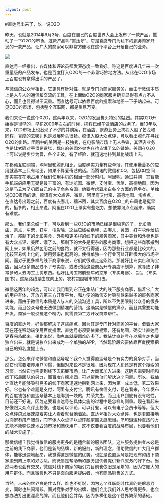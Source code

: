 ```yaml
---
layout: post
---
```


#直达号出来了，说一说O2O

昨天，也就是2014年9月3号，百度在自己的百度世界大会上发布了一款产品，搅动了一下O2O的市场。这款产品叫“直达号”。它是百度专门为线下的服务商家开发的一款产品，让广大的商家可以非常方便地在这个平台上开展自己的业务。

![](http://zlong-name.qiniudn.com/%E7%9B%B4%E8%BE%BE%E5%8F%B7.png)

直达号一经推出，各媒体和评论员都发表态度一致看好。称这是百度进几年来一次重量级的产品发布。也是百度打入O2O的一个非常巧妙地方法。从此在O2O市场上百度也有拿得出手的产品了。

与微信的公众号相比，它更具有针对性，就是专门为商家服务的，而由于微信本质上是人与人的通信和交流的工具，在上面做O2O的商家服务确实显得有点力不从心，而且也显得过于沉重。而直达号可以依靠百度的搜索和地图一下子站起来。可见O2O的市场，包括整个互联网，都是瞬息万变。

我们来说一说这个O2O，这两年以来，O2O的发展势头特别的猛烈。其实O2O开始得是很早的，早在2000年左右的时候，携程已经在做酒店的业务了。而13年以来，O2O市场上也出现了不少的并购案，在酒店、旅游业务上携程入股了艺龙和同程，百度的去哪儿也是发展势头很猛。腾讯入股大众点评，可以看出腾讯在寻找O2O的出路。团购中的美团是一枝独秀，在电影院市场上无人争锋，其酒店业务也是让老牌对手很是紧张，现在的美团外卖也在抢占饿了么的饭碗。美团在O2O上可以说是步步为营，各个击破，有了经验，就迅速地扑到其他战场上去。

在移动互联网端，与阿里和腾讯相比，百度确实力量有些单薄，其使用量最多的应用就基本上只有地图，如果不算爱奇艺的话。而腾讯的微信和QQ，包括QQ空间却实实在在地占用了我们使用手机的相当一部分时间。阿里呢，通过并购，其智能手机端的应用无疑是最丰富的，有浏览器、微博、支付宝、优酷、高德地图，因为这是马云为了巩固自己的电子商务帝国，他要考虑到来自各个方面的竞争者。单独说O2O市场的话，腾讯有大众点评、微信，阿里有支付宝、高德地图、淘点点，在直达号出现之前，百度有去哪儿，糯米团，其实百度在O2O上的布局也是挺早的，挺多的，相比来说，阿里在O2O上确实有些吃力，想依靠淘点点起来，确实有难度。

那么，我们来总结一下，可以看到一些O2O的市场已经是很稳定的了，比如酒店、景点、车票、打车、电影院，这些已经被携程、去哪儿、美团、打车软件给统治了，那剩下的比如美食、外卖和更多样的线下的服务商家，其中美食和外卖也是有大众点评、美团、饿了么。那剩下的大多是更杂的服务商家，想把这些商家搬到网上来，如果仍然套用之前的套路，就不太行得通，因为那些行业都是比较大的，比较容易线上化的，使用频率也挺高的。使得单独一个行业可以开辟很大的市场空间。而对于更多样的线下商家来说，它们就很难走这条路。那就好比专卖店和淘宝店，因为很多商品进不了专卖店，或者说给这些商品开专卖店不划算，就导致了非常多的人去淘宝上卖东西。也好比淘宝跟前些年的京东（专卖电器）、当当（专卖图书）。这条路线是由底向上的，农村包围城市的打法。

微信这两年的趋势，可以让我们看到它正在集结广大的线下服务商家，借着它广大的用户群体，开放的第三方开发平台，和方便的微信支付吸引越来越多的服务商家进来。而由于微信的本质是人与人的交流沟通工具，所以不免要限制公众号的很多功能，而且公众号也无法做到精准的营销，这确实是微信的痛点。而且其需要功能开发，商家一般没有这个精力，就需要第三方开发商来帮忙。

百度的直达号，好像都解决了这些痛点，因为其是专门针对商家的平台，借着大家现在还在移动端使用百度搜索，直达号必须要依靠搜索，还有地图，确实让直达号更容易站起来，相比来说，淘点点就要困难的多了。我估计直达号在以后肯定也要独立出来，就是说独立出来成为一个单独的APP，当然现阶段它要依靠百度搜索把自己的知名度提上去。

那么，怎么来评论微信和直达号呢？我个人觉得直达号是个有实力的竞争对手，当然它也需要培养用户习惯，但相对来说不是很难，因为现在人们还是有这个搜索的习惯。当然它也需要到线下去拓展市场，让广大商家加入进来。这确实需要时间和线下拓展团队的努力，而百度有糯米团，可以帮助他们解决这个问题。所以，我估计直达号能够吸引更多的线下商家迅速地搬到网上来，因为第一成本低，第二效果好。它也有个难题是支付，阿里有支付宝，腾讯有微信支付，现在看来，今年发布的百度钱包和直达号基本上是绑到一块的，共荣共生。而且用户到底有没有粘性，目前还不好说，因为这要看直达号在具体实施的过程中是怎样的侧重。现在看起来好像跟大众点评比较像，也是可以评论，可以订餐，可以有电子会员卡等等。但大众点评的发展速度着实让人看着就替他着急。直达号相对大众点评，也是更直接地为商家和用户服务，而不像大众点评以点评起家而发展缓慢。不知道这种直接的方式能不能够快速地占领市场和捕获用户，这不仅要看百度的战略布局，也要看他们的战术实施了。

那微信呢？我觉得微信的服务更多的是适合新的服务团队，这些服务提供者未必是之前的线下商家，他们是新的品牌，新的服务，新的理念，借助微信的广大用户群体，能够迅速地起来，我觉得这是微信的优势。也就是说直达号是把现有的线下商家搬到网上来的好方法，而微信是帮助新的服务提供者提供新兴服务的好平台。当然两者也会有交叉，微信对线下商家的吸引力目前也依旧是足够的，因为它庞大的用户群体。而且微信也不只是面向服务提供者，也有商品销售的方式。

当然，未来的世界会是什么样，谁也不好说，因为这个互联网时代真的是瞬息万变，同时也热闹精彩。面对竞争对手的出牌，他们会比我们外人思考得更多，也会想办法打出更漂亮的牌。而且他们会并存，因为多样化是这个世界繁荣的基础。